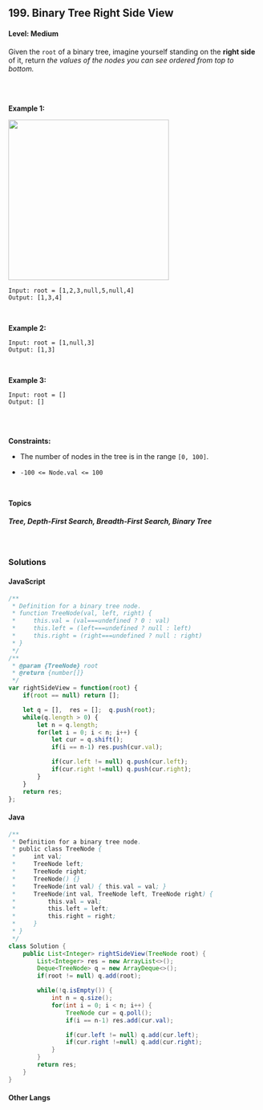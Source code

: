 ## 199. Binary Tree Right Side View
#### Level: Medium


Given the `root` of a binary tree, imagine yourself standing on the **right side** of it, return *the values of the nodes you can see ordered from top to bottom.*

<br><br>


**Example 1:** 

<img src="https://assets.leetcode.com/uploads/2021/02/14/tree.jpg" width="320px"/>  <br>  

```
Input: root = [1,2,3,null,5,null,4]
Output: [1,3,4]
```

<br> 


**Example 2:**

<!-- <img src="https://assets.leetcode.com/uploads/2020/01/09/sample_2_1684.png" width="420px"/>  <br>   -->

```
Input: root = [1,null,3]
Output: [1,3]
```

<br>


**Example 3:**

<!-- <img src="https://assets.leetcode.com/uploads/2020/01/15/sample_3_1684.png" width="540px"/>  <br>   -->

```
Input: root = []
Output: []
```

<br>


<br>

**Constraints:**

- The number of nodes in the tree is in the range `[0, 100]`.

- `-100 <= Node.val <= 100`  


<br>

**Topics** 

##### Tree, Depth-First Search, Breadth-First Search, Binary Tree


<br>

### Solutions

#### JavaScript
```javascript
/**
 * Definition for a binary tree node.
 * function TreeNode(val, left, right) {
 *     this.val = (val===undefined ? 0 : val)
 *     this.left = (left===undefined ? null : left)
 *     this.right = (right===undefined ? null : right)
 * }
 */
/**
 * @param {TreeNode} root
 * @return {number[]}
 */
var rightSideView = function(root) {
    if(root == null) return [];

    let q = [],  res = [];  q.push(root);
    while(q.length > 0) {
        let n = q.length;
        for(let i = 0; i < n; i++) {
            let cur = q.shift();
            if(i == n-1) res.push(cur.val);

            if(cur.left != null) q.push(cur.left);
            if(cur.right !=null) q.push(cur.right);
        }
    }
    return res;
};
```

#### Java
```java
/**
 * Definition for a binary tree node.
 * public class TreeNode {
 *     int val;
 *     TreeNode left;
 *     TreeNode right;
 *     TreeNode() {}
 *     TreeNode(int val) { this.val = val; }
 *     TreeNode(int val, TreeNode left, TreeNode right) {
 *         this.val = val;
 *         this.left = left;
 *         this.right = right;
 *     }
 * }
 */
class Solution {
    public List<Integer> rightSideView(TreeNode root) {
        List<Integer> res = new ArrayList<>();
        Deque<TreeNode> q = new ArrayDeque<>();
        if(root != null) q.add(root);

        while(!q.isEmpty()) {
            int n = q.size();
            for(int i = 0; i < n; i++) {
                TreeNode cur = q.poll();
                if(i == n-1) res.add(cur.val);

                if(cur.left != null) q.add(cur.left);
                if(cur.right !=null) q.add(cur.right);
            }
        }
        return res;
    }
}
```

#### Other Langs
```other

```